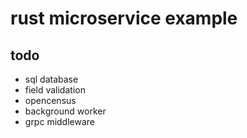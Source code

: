 # rust microservice example

## todo

- sql database
- field validation
- opencensus
- background worker
- grpc middleware
  